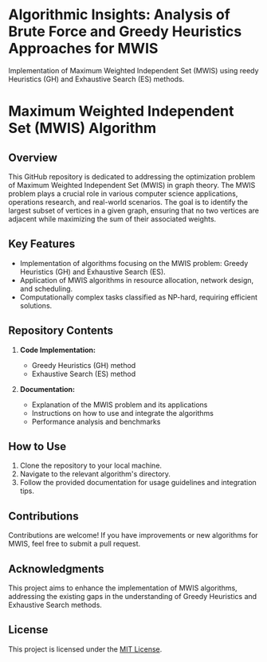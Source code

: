 # Algorithmic Insights: Analysis of Brute Force and Greedy Heuristics Approaches for MWIS
Implementation of  Maximum Weighted Independent Set (MWIS) using reedy Heuristics (GH) and Exhaustive Search (ES) methods. 

# Maximum Weighted Independent Set (MWIS) Algorithm

## Overview
This GitHub repository is dedicated to addressing the optimization problem of Maximum Weighted Independent Set (MWIS) in graph theory. The MWIS problem plays a crucial role in various computer science applications, operations research, and real-world scenarios. The goal is to identify the largest subset of vertices in a given graph, ensuring that no two vertices are adjacent while maximizing the sum of their associated weights.

## Key Features
- Implementation of algorithms focusing on the MWIS problem: Greedy Heuristics (GH) and Exhaustive Search (ES).
- Application of MWIS algorithms in resource allocation, network design, and scheduling.
- Computationally complex tasks classified as NP-hard, requiring efficient solutions.

## Repository Contents
1. **Code Implementation:**
    - Greedy Heuristics (GH) method
    - Exhaustive Search (ES) method
    
2. **Documentation:**
    - Explanation of the MWIS problem and its applications
    - Instructions on how to use and integrate the algorithms
    - Performance analysis and benchmarks

## How to Use
1. Clone the repository to your local machine.
2. Navigate to the relevant algorithm's directory.
3. Follow the provided documentation for usage guidelines and integration tips.

## Contributions
Contributions are welcome! If you have improvements or new algorithms for MWIS, feel free to submit a pull request.

## Acknowledgments
This project aims to enhance the implementation of MWIS algorithms, addressing the existing gaps in the understanding of Greedy Heuristics and Exhaustive Search methods.

## License
This project is licensed under the [MIT License](LICENSE).
